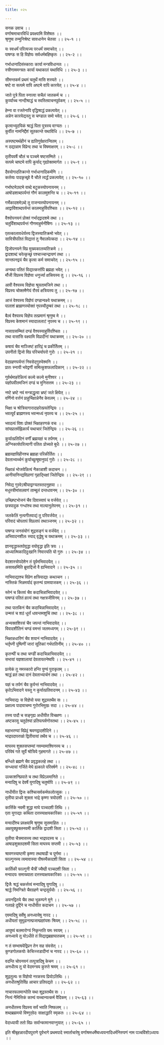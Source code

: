 ```yaml
---
title: ०२५

---
```

सनक उवाच ।।  
वर्णाश्रमाचारविधिं प्रवक्ष्यामि विशेषतः ।।  
श्रृणुष्व तन्मुनिश्रेष्ट सावधानेन चेतसा ।। २५-१ ।।  
  
यः स्वधर्मं परित्यज्य परधर्मं समाचरेत् ।।  
पाषण्डः स हि विज्ञेयः सर्वधर्मबहिष्कृतः ।। २५-२ ।।  
  
गर्भाधानादिसंस्काराः कार्या मन्त्रविधानतः ।।  
स्त्रीणाममन्त्रतः कार्या यथाकालं यथाविधि ।। २५-३ ।।  
  
सीमन्तकर्म प्रथमं चतुर्थे मासि शस्यते ।।  
षष्टे वा सत्पमे वापि अष्टमे वापि कारयेत् ।। २५-४ ।।  
  
जाते पुत्रे पिता स्नात्वा सचैलं जातकर्म च ।।  
कुर्य्याच्च नान्दीश्राद्धं च स्वस्तिवाचनपूर्वकम् ।। २५-५ ।।  
  
हेम्ना वा रजतेनापि वृद्धिश्राद्धं प्रकल्पयेत् ।।  
अन्नेन कारयेद्यस्तु स चण्डाल समो भवेत् ।। २५-६ ।।  
  
कृत्वाभ्युदयिकं श्राद्धं पिता पुत्रस्य वाग्यतः ।।  
कुर्वीत नामनिर्द्देशं सूतकान्ते यथाविधि ।। २५-७ ।।  
  
अस्पष्टमर्थहीनं च ह्यतिगुर्वक्षरान्वितम् ।।  
न दद्यान्नाम विप्रेन्द तथा च विषमाक्षरम् ।। २५-८ ।।  
  
तृतीयवर्षे चौलं च पञ्चमे षष्टसम्मिते ।।  
सत्पमे चाष्टमे वापि कुर्याद् गृह्योक्तमार्गतः ।। २५-९ ।।  
  
दैवयोगादतिक्रान्ते गर्भाधानादिकर्मणि ।।  
कर्तव्यः पादकृच्छ्रो वै चौले त्वर्द्धं प्रकल्पयेत् ।। २५-१० ।।  
  
गर्भाष्टमेऽष्टमे वाब्दे बटुकस्योपनायनम् ।।  
आषोडशाब्दपर्यन्तं गौणं कालमुशन्ति च ।। २५-११ ।।  
  
गर्भैकादशमेऽब्दे तु राजन्यस्योपनायनम् ।।  
आद्वाविंशाब्दपर्यन्तं कालमाहुर्विपश्चितः ।। २५-१२ ।।  
  
वैश्वोपनयनं प्रोक्तं गर्भाद्द्वादशमे तथा ।।  
चतुर्विंशाब्दपर्यन्तं गौणमाहुर्मनीषिणः ।। २५-१३ ।।  
  
एतत्कालावधेर्यस्य द्विजस्यातिक्रमो भवेत् ।।  
सावित्रीपतितं विद्यात्तं तु नैवालपेत्कदा ।। २५-१४ ।।  
  
द्विजोपनयने विप्र मुख्यकालव्यतिक्रमे ।।  
द्वादशाब्दं चरेत्कृच्छ्रं पश्चाज्चान्द्रायणं तथा ।।  
सान्तपनद्वयं चैव कृत्वा कर्म समाचरेत् ।। २५-१५ ।।  
  
अन्यथा पतितं विद्यात्कर्त्तापि ब्रह्महा भवेत् ।।  
र्मौजी विप्रस्य विज्ञेया धनुर्ज्या क्षत्त्रियस्य तु ।। २५-१६ ।।  
  
आवी वैश्यस्य विज्ञेया श्रूयतामजिने तथा ।।  
विप्रस्य चोक्तमैणेयं रौरवं क्षत्रियस्य तु ।। २५-१७ ।।  
  
आजं वेश्यस्य विज्ञेयं दण्डान्वक्ष्ये यथाक्रमम् ।।  
पालाशं ब्राह्मणस्योक्तं नृपस्यौदुम्बरं तथा ।। २५-१८ ।।  
  
  
बैल्वं वैश्यस्य विज्ञेय तत्प्रमाणं श्रृणुष्व मे ।।  
विप्रस्य केशमानं स्यादाललाटं नृपस्य च ।। २५-१९ ।।  
  
नासाग्रसम्मितं दण्डं वैश्यस्याहुर्विपश्चितः ।।  
तथा वासांसि वक्ष्यामि विप्रादीनां यथाक्रमम् ।। २५-२० ।।  
  
कषायं चैव माञ्जिष्टं हारिद्रं च प्रकीर्तितम् ।।  
उपनीतो द्विजो विप्र परिचर्यापरो गुरोः ।। २५-२१ ।।  
  
वेदग्रहणपर्यन्तं निवसेद्गुरुवेश्मनि ।।  
प्रातः स्नायी भवेद्वर्णी समित्कुशफलादिकान् ।। २५-२२ ।।  
  
गुर्वर्थमाहरेन्नित्यं कल्ये कल्ये मुनीश्वर ।।  
यज्ञोपवीतमजिनं दण्डं च मुनिसत्तम ।। २५-२३ ।।  
  
नष्टे भ्रष्टे नवं मन्त्राद्धृत्वा भ्रष्टं जले क्षिपेत् ।।  
वर्णिनो वर्त्तनं प्राहुर्भिक्षान्नेनैव केवलम् ।। २५-२४ ।।  
  
भिक्षा च श्रोत्रियागारादाहरेत्प्रयतेन्द्रियः ।।  
भवत्पूर्वं ब्राह्मणस्य भवन्मध्यं नृपस्य च ।। २५-२५ ।।  
  
भवदत्यं विशः प्रोक्तं भिक्षाहरणकं वचः ।।  
सांयप्रातर्वह्निकार्यं यथाचारं जितेन्द्रियः ।। २५-२६ ।।  
  
कुर्यात्प्रतिदिनं वर्णीं ब्रह्मयज्ञं च तर्पणम् ।।  
अग्निकार्यपरित्यागी पतितः प्रोच्यते बुधैः ।। २५-२७ ।।  
  
ब्रह्मयज्ञविहीनश्च ब्रह्महा परिकीर्तितः ।।  
देवताभ्यर्च्चनं कुर्याच्छुश्रूषानुपदं गुरोः ।। २५-२८ ।।  
  
भिक्षान्नं भोजयेन्नित्यं नैकान्नाशी कदाचन ।।  
आनीयानिन्द्यविप्राणां गृहाद्भिक्षां जितेन्द्रियः ।। २५-२९ ।।  
  
निवेद्य गुरवेऽश्रीयाद्वाग्यतस्तदनुज्ञया ।।  
मधुस्त्रीमांसलवणं ताम्बूलं दन्तधावनम् ।। २५-३० ।।  
  
उच्छिष्टभोजनं चैव दिवास्वापं च वर्जयेत् ।।  
छत्रपादुक गन्धांश्च तथा माल्यानुलेपनम् ।। २५-३१ ।।  
  
जलकेलिं नृत्यगीतवाद्यं तु परिवर्जयेत् ।।  
परिवादं चोपतापं विप्रलापं तथाञ्जनम् ।। २५-३२ ।।  
  
पाषण्ड जनसंयोगं शूद्रसङ्गं च वर्जयेत् ।।  
अभिवादनशीलः स्याद् वृद्धेषु च यथाक्रमम् ।। २५-३३ ।।  
  
ज्ञानवृद्धास्तपोवृद्धा वयोवृद्धा इति त्रयः ।।  
आध्यात्मिकादिदुःखानि निवारयति यो गुरुः ।। २५-३४ ।।  
  
वेदशास्त्रोपदेशेन तं पूर्वमभिवादयेत् ।।  
असावहमिति ब्रूयाद्दिजो वै ह्यभिवादने ।। २५-३५ ।।  
  
नाभिवाद्याश्च विप्रेण क्षत्रियाद्याः कथञ्चन ।।  
नास्तिकं भिन्नमर्यादं कृतन्घं ग्रामयाजकम् ।। २५-३६ ।।  
  
स्तेनं च कितवं चैव कदाचिन्नाभिवादयेत् ।।  
पाषण्डं पतितं व्रात्यं तथा नक्षत्रजीविनम् ।। २५-३७ ।।  
  
तथा पातकिनं चैव कदाचिन्नाभिवादयेत् ।।  
उन्मत्तं च शठं धूर्त्तं धावन्तमशुचिं तथा ।। २५-३८ ।।  
  
अभ्यक्तशिरसं चैव जपन्तं नाभिवादयेत् ।।  
विवादशीलिनं चण्डं वमन्तं जलमध्यगम् ।। २५-३९ ।।  
  
भिक्षान्नधारिणं चैव शयानं नाभिवादयेत् ।।  
भर्तृघ्नी पुष्पिणीं जारां सूतिकां गर्भपातिनीम् ।। २५-४० ।।  
  
कृतन्घीं च तथा चण्डीं कदाचिन्नाभिवादयेत् ।।  
सभायां यज्ञशालायां देवतायतनेष्वपि ।। २५-४१ ।।  
  
प्रत्येकं तु नमस्कारो हन्ति पुण्यं पुराकृतम् ।।  
श्राद्धं व्रतं तथा दानं देवताभ्यार्चनं तथा ।। २५-४२ ।।  
  
यज्ञं च तर्पणं चैव कुर्वन्तं नाभिवादयेत् ।।  
कृतेऽभिवादने यस्तु न कुर्यात्प्रतिवादनम् ।। २५-४३ ।।  
  
नाभिवाद्यः स विज्ञेयो यया शूद्रस्तथैव सः ।।  
प्रक्षाल्य पादावाचम्य गुरोरभिमुखः सदा ।। २५-४४ ।।  
  
तस्य पादौ च सङ्गृह्य अधीयीत विचक्षणः ।।  
अष्टकासु चतुर्दश्यां प्रतिपत्पर्वणोस्तथा ।। २५-४५ ।।  
  
महाभरण्यां विप्रेद्रं श्रवणद्वादशीदिने ।।  
भाद्रपदापरपक्षे द्वितीयायां तथैव च ।। २५-४६ ।।  
  
माघस्य शुक्लसप्तम्यां नवम्यामाश्विनस्य च ।।  
परिवेषं गते सूर्ये श्रोत्रिये गृहमागते ।। २५-४७ ।।  
  
बन्धिते ब्रह्मणे चैव प्रवृद्धकलहे तथा ।।  
सन्ध्यायां गर्जिते मेघे ह्यकाले परिवर्षणे ।। २५-४८ ।।  
  
उल्काशनिप्रपाते च तथा विप्रेऽवमानिते ।।  
मन्वादिषु च देवर्षे युगादिषु चतुर्ष्वपि ।। २५-४९ ।।  
  
नाधीयीत द्विजः कश्चित्सर्वकर्मफलोत्सुकः ।।  
तृतीया प्राधवे शुक्ला भाद्रे कृष्णा त्रयोदशी ।। २५-५० ।।  
  
कार्त्तिके नवमी शुद्धा माघे पञ्चदशी तिथिः ।।  
एता युगाद्याः कथिता दत्तस्याक्षयकारिकाः ।। २५-५१ ।।  
  
मन्वादींश्च प्रवक्ष्यामि श्रृणुष्व सुसमाहितः ।।  
अक्षयुक्छुक्लनवमी कार्तिके द्वादशी सिता ।। २५-५२ ।।  
  
तृतीया चैत्रमासस्य तथा भाद्रपदस्य च ।।  
आषाढशुक्लदशमी सिता माघस्य सप्तमी ।। २५-५३ ।।  
  
श्रावणस्याष्टमी कृष्णा तथाषाढी च पूर्णमा ।।  
फाल्गुनस्य त्वमावास्या पौषस्यैकादशी सिता ।। २५-५४ ।।  
  
कार्तिकी फाल्गुनी चैत्रीं ज्यैष्ठी पञ्चदशी सिता ।।  
मन्वादयः समाख्याता दत्तस्याक्षयकारिकाः ।। २५-५५ ।।  
  
द्विजैः श्रद्धं चकर्त्तव्यं मन्वादिषु युगादिषु ।।  
श्राद्धे निमन्त्रिते चैवग्रहणे चन्द्रसूर्ययोः ।। २५-५६ ।।  
  
अयनद्वितये चैव तथा भूकम्पने मुने ।।  
गलग्रहे दुर्द्दिने च नाधीयीत कदाचन ।। २५-५७ ।।  
  
एवमादिषु सर्वेषु अनध्यायेषु नारद ।।  
अधीयतां सुमूढानाम्प्रजाम्प्रज्ञांयशः श्रियम् ।। २५-५८ ।।  
  
आयुष्यं बलमारोग्यं निकृन्तति यमः स्वयम् ।।  
अनध्याये तु योऽधीते तं विद्याद्वब्रह्मघातकम् ।। २५-५९ ।।  
  
न तं सम्भाषयेद्विप्रन तेन सह संवसेत् ।।  
कुण्डगोलकयोः केचिज्जडादीनां च नारद ।। २५-६० ।।  
  
वदन्ति चोपनयनं तत्पुत्रादिषु केचन ।।  
अनधीत्य तु यो वेदमन्त्रय कुरुते श्रमम् ।। २५-६१ ।।  
  
शूद्रतुल्यः स विज्ञेयो नरकस्य प्रियोऽतिथिः ।।  
अनधीतश्रुतिर्विप्र आचार प्रतिपद्यते ।। २५-६२ ।।  
  
नाचारफलमान्पोति यथा शूद्रस्तथैव सः ।।  
नित्यं नैमित्तिकं काम्यं यच्चान्यत्कर्म वैदिकम् ।। २५-६३ ।।  
  
अनधीतस्य विप्रस्य सर्वं भवति निष्फलम् ।।  
शब्दब्रह्ममयो विष्णुर्‌वेदः साक्षाद्धारि स्मृकतः ।। २५-६४ ।।  
  
वेदाध्यायी ततो विप्रः सर्वान्कामानवाप्नुयात् ।। २५-६५ ।।  
  
इति श्रीबृहन्नारदीयपुराणे पूर्वभागे प्रथमपादे स्मार्ताचारेषु वर्णाश्रमधर्मेष्वध्ययनादिधर्मनिरुपणं नाम पञ्चविंशोऽध्यायः ।।
